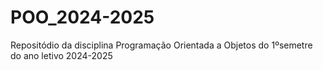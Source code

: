 # POO_2024-2025
Repositódio da disciplina Programação Orientada a Objetos do 1ºsemetre do ano letivo 2024-2025
